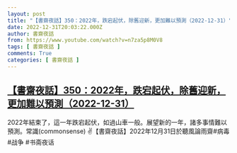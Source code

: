 ```yaml
---
layout: post
title: "【書齋夜話】350：2022年，跌宕起伏，除舊迎新，更加難以預測（2022-12-31）"
date: 2022-12-31T20:03:22.000Z
author: 書齋夜話
from: https://www.youtube.com/watch?v=n7za5p8M0V8
tags: [ 書齋夜話 ]
comments: True
categories: [ 書齋夜話 ]
---
```

<!--1672517002000-->
[【書齋夜話】350：2022年，跌宕起伏，除舊迎新，更加難以預測（2022-12-31）](https://www.youtube.com/watch?v=n7za5p8M0V8)
------

<div>
2022年結束了，這一年跌宕起伏，如過山車一般。展望新的一年，諸多事情難以預測。常識(commonsense) ✌【書齋夜話】2022年12月31日於聽風論雨齋#病毒 #战争 #书斋夜话
</div>
